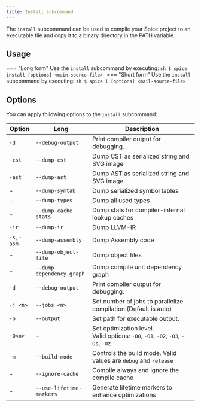 ```yaml
---
title: Install subcommand
---
```


The `install` subcommand can be used to compile your Spice project to an executable file and copy it to a binary directory in the PATH variable.

## Usage
=== "Long form"
    Use the `install` subcommand by executing:
    ```sh
    $ spice install [options] <main-source-file>
    ```
=== "Short form"
    Use the `install` subcommand by executing:
    ```sh
    $ spice i [options] <mail-source-file>
    ```

## Options
You can apply following options to the `install` subcommand:

| Option       | Long                      | Description                                                                          |
|--------------|---------------------------|--------------------------------------------------------------------------------------|
| `-d`         | `--debug-output`          | Print compiler output for debugging.                                                 |
| `-cst`       | `--dump-cst`              | Dump CST as serialized string and SVG image                                          |
| `-ast`       | `--dump-ast`              | Dump AST as serialized string and SVG image                                          |
| -            | `--dump-symtab`           | Dump serialized symbol tables                                                        |
| -            | `--dump-types`            | Dump all used types                                                                  |
| -            | `--dump-cache-stats`      | Dump stats for compiler-internal lookup caches                                       |
| `-ir`        | `--dump-ir`               | Dump LLVM-IR                                                                         |
| `-s`, `-asm` | `--dump-assembly`         | Dump Assembly code                                                                   |
| -            | `--dump-object-file`      | Dump object files                                                                    |
| -            | `--dump-dependency-graph` | Dump compile unit dependency graph                                                   |
| `-d`         | `--debug-output`          | Print compiler output for debugging.                                                 |
| `-j <n>`     | `--jobs <n>`              | Set number of jobs to parallelize compilation (Default is auto)                      |
| `-o`         | `--output`                | Set path for executable output.                                                      |
| `-O<n>`      | -                         | Set optimization level. <br> Valid options: `-O0`, `-O1`, `-O2`, `-O3`, `-Os`, `-Oz` |
| `-m`         | `--build-mode`            | Controls the build mode. Valid values are `debug` and `release`                      |
| -            | `--ignore-cache`          | Compile always and ignore the compile cache                                          |
| -            | `--use-lifetime-markers`  | Generate lifetime markers to enhance optimizations                                   |